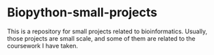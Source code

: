 # Biopython-small-projects

This is a repository for small projects related to bioinformatics. Usually, those projects are small scale, and some of them are related to the coursework I have taken.
